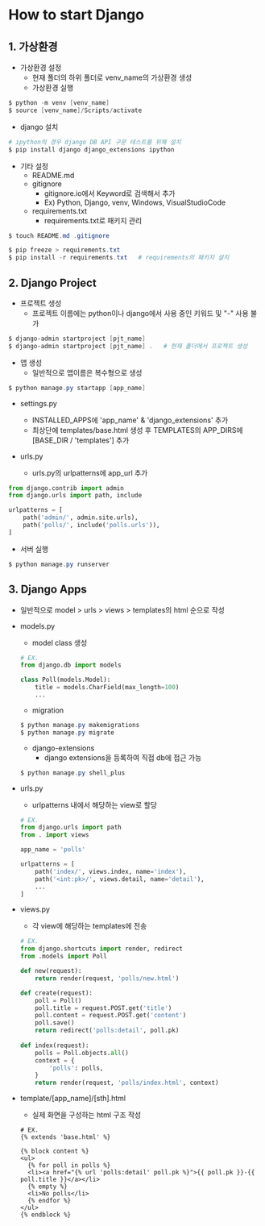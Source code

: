 # How to start Django

## 1. 가상환경

- 가상환경 설정
  - 현재 폴더의 하위 폴더로 venv_name의 가상환경 생성
  - 가상환경 실행

```powershell
$ python -m venv [venv_name]
$ source [venv_name]/Scripts/activate
```

- django 설치

```powershell
# ipython의 경우 django DB API 구문 테스트를 위해 설치
$ pip install django django_extensions ipython
```

- 기타 설정
  - README.md
  - gitignore
    - gitignore.io에서 Keyword로 검색해서 추가
    - Ex) Python, Django, venv, Windows, VisualStudioCode
  - requirements.txt
    - requirements.txt로 패키지 관리

```powershell
$ touch README.md .gitignore

$ pip freeze > requirements.txt
$ pip install -r requirements.txt   # requirements의 패키지 설치
```

## 2. Django Project

- 프로젝트 생성
  - 프로젝트 이름에는 python이나 django에서 사용 중인 키워드 및 "-" 사용 불가

```powershell
$ django-admin startproject [pjt_name]
$ django-admin startproject [pjt_name] .   # 현재 폴더에서 프로젝트 생성
```

- 앱 생성
  - 일반적으로 앱이름은 복수형으로 생성

```powershell
$ python manage.py startapp [app_name]
```

- settings.py
  - INSTALLED_APPS에 'app_name' & 'django_extensions' 추가
  - 최상단에 templates/base.html 생성 후 TEMPLATES의 APP_DIRS에 [BASE_DIR / 'templates'] 추가

- urls.py
  - urls.py의 urlpatterns에 app_url 추가

```python
from django.contrib import admin
from django.urls import path, include

urlpatterns = [
    path('admin/', admin.site.urls),
    path('polls/', include('polls.urls')),
]
```

- 서버 실행

```powershell
$ python manage.py runserver
```

## 3. Django Apps

- 일반적으로 model > urls > views > templates의 html 순으로 작성

- models.py

  - model class 생성

  ```python
  # EX. 
  from django.db import models
  
  class Poll(models.Model):
      title = models.CharField(max_length=100)
      ...
  ```

  - migration

  ```powershell
  $ python manage.py makemigrations
  $ python manage.py migrate
  ```

  - django-extensions
    - django extensions을 등록하여 직접 db에 접근 가능

  ```powershell
  $ python manage.py shell_plus
  ```

- urls.py

  - urlpatterns 내에서 해당하는 view로 할당

  ```python
  # EX.
  from django.urls import path
  from . import views
  
  app_name = 'polls'
  
  urlpatterns = [
      path('index/', views.index, name='index'),
      path('<int:pk>/', views.detail, name='detail'),
      ...
  ]
  ```

- views.py

  - 각 view에 해당하는 templates에 전송

  ```python
  # EX.
  from django.shortcuts import render, redirect
  from .models import Poll
  
  def new(request):
      return render(request, 'polls/new.html')
  
  def create(request):
      poll = Poll()
      poll.title = request.POST.get('title')
      poll.content = request.POST.get('content') 
      poll.save()
      return redirect('polls:detail', poll.pk)
      
  def index(request):
      polls = Poll.objects.all()
      context = {
          'polls': polls,
      }
      return render(request, 'polls/index.html', context)
  ```

- template/[app_name]/[sth].html

  - 실제 화면을 구성하는 html 구조 작성

  ```django
  # EX.
  {% extends 'base.html' %}
  
  {% block content %}
  <ul>
    {% for poll in polls %}
    <li><a href="{% url 'polls:detail' poll.pk %}">{{ poll.pk }}-{{ poll.title }}</a></li>
    {% empty %}
    <li>No polls</li>
    {% endfor %}
  </ul>
  {% endblock %}
  ```

